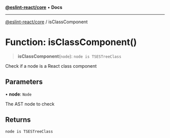 [**@eslint-react/core**](../README.md) • **Docs**

***

[@eslint-react/core](../README.md) / isClassComponent

# Function: isClassComponent()

> **isClassComponent**(`node`): `node is TSESTreeClass`

Check if a node is a React class component

## Parameters

• **node**: `Node`

The AST node to check

## Returns

`node is TSESTreeClass`
